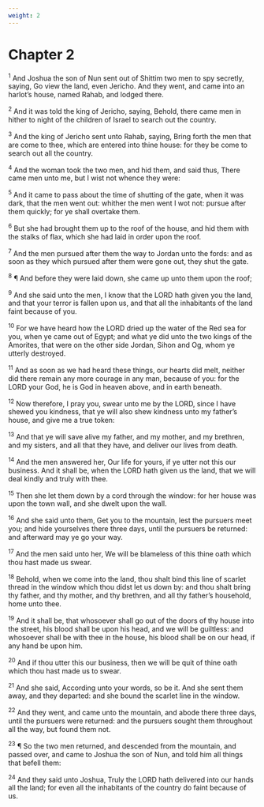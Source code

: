 ```yaml
---
weight: 2
---
```


# Chapter 2

<sup>1</sup> And Joshua the son of Nun sent out of Shittim two men to spy secretly, saying, Go view the land, even Jericho. And they went, and came into an harlot’s house, named Rahab, and lodged there. 

<sup>2</sup> And it was told the king of Jericho, saying, Behold, there came men in hither to night of the children of Israel to search out the country. 

<sup>3</sup> And the king of Jericho sent unto Rahab, saying, Bring forth the men that are come to thee, which are entered into thine house: for they be come to search out all the country. 

<sup>4</sup> And the woman took the two men, and hid them, and said thus, There came men unto me, but I wist not whence they were: 

<sup>5</sup> And it came to pass about the time of shutting of the gate, when it was dark, that the men went out: whither the men went I wot not: pursue after them quickly; for ye shall overtake them. 

<sup>6</sup> But she had brought them up to the roof of the house, and hid them with the stalks of flax, which she had laid in order upon the roof. 

<sup>7</sup> And the men pursued after them the way to Jordan unto the fords: and as soon as they which pursued after them were gone out, they shut the gate. 

<sup>8</sup> ¶ And before they were laid down, she came up unto them upon the roof; 

<sup>9</sup> And she said unto the men, I know that the LORD hath given you the land, and that your terror is fallen upon us, and that all the inhabitants of the land faint because of you. 

<sup>10</sup> For we have heard how the LORD dried up the water of the Red sea for you, when ye came out of Egypt; and what ye did unto the two kings of the Amorites, that were on the other side Jordan, Sihon and Og, whom ye utterly destroyed. 

<sup>11</sup> And as soon as we had heard these things, our hearts did melt, neither did there remain any more courage in any man, because of you: for the LORD your God, he is God in heaven above, and in earth beneath. 

<sup>12</sup> Now therefore, I pray you, swear unto me by the LORD, since I have shewed you kindness, that ye will also shew kindness unto my father’s house, and give me a true token: 

<sup>13</sup> And that ye will save alive my father, and my mother, and my brethren, and my sisters, and all that they have, and deliver our lives from death. 

<sup>14</sup> And the men answered her, Our life for yours, if ye utter not this our business. And it shall be, when the LORD hath given us the land, that we will deal kindly and truly with thee. 

<sup>15</sup> Then she let them down by a cord through the window: for her house was upon the town wall, and she dwelt upon the wall. 

<sup>16</sup> And she said unto them, Get you to the mountain, lest the pursuers meet you; and hide yourselves there three days, until the pursuers be returned: and afterward may ye go your way. 

<sup>17</sup> And the men said unto her, We will be blameless of this thine oath which thou hast made us swear. 

<sup>18</sup> Behold, when we come into the land, thou shalt bind this line of scarlet thread in the window which thou didst let us down by: and thou shalt bring thy father, and thy mother, and thy brethren, and all thy father’s household, home unto thee. 

<sup>19</sup> And it shall be, that whosoever shall go out of the doors of thy house into the street, his blood shall be upon his head, and we will be guiltless: and whosoever shall be with thee in the house, his blood shall be on our head, if any hand be upon him. 

<sup>20</sup> And if thou utter this our business, then we will be quit of thine oath which thou hast made us to swear. 

<sup>21</sup> And she said, According unto your words, so be it. And she sent them away, and they departed: and she bound the scarlet line in the window. 

<sup>22</sup> And they went, and came unto the mountain, and abode there three days, until the pursuers were returned: and the pursuers sought them throughout all the way, but found them not. 

<sup>23</sup> ¶ So the two men returned, and descended from the mountain, and passed over, and came to Joshua the son of Nun, and told him all things that befell them: 

<sup>24</sup> And they said unto Joshua, Truly the LORD hath delivered into our hands all the land; for even all the inhabitants of the country do faint because of us. 


